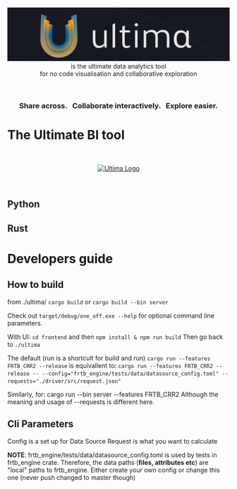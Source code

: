 
<br>

<p align="center">
    <a href="https://ultimabi.uk/" target="_blank">
    <img width="900" src="/img/logo.png" alt="Ultima Logo">
    </a>
    <br>is the ultimate data analytics tool <br> for no code visualisation and collaborative exploration
</p>

<br>

<h3 align="center">Share across. &nbsp; Collaborate interactively. &nbsp; Explore easier.</h3>

# The Ultimate BI tool

<br>

<p align="center">
    <a href="https://frtb.demo.ultimabi.uk/" target="_blank">
    <img width="300" src="/img/frtb_gif.gif" alt="Ultima Logo">
    </a>
</p>

<br>

## Python

## Rust

# Developers guide

## How to build
from ./ultima/
```cargo build``` or ```cargo build --bin server```

Check out ```target/debug/one_off.exe --help``` for optional command line parameters.

With UI:
```cd frontend``` and then ```npm install & npm run build```
Then go back to ```./ultima```

The default (run is a shortcult for build and run)
```cargo run --features FRTB_CRR2 --release```
is equivallent to:
```cargo run --features FRTB_CRR2 --release -- --config="frtb_engine/tests/data/datasource_config.toml" --requests="./driver/src/request.json"```

Similarly, for:
cargo run --bin server --features FRTB_CRR2
Although the meaning and usage of --requests is different here.

## Cli Parameters
Config is a set up for Data Source
Request is what you want to calculate

**NOTE**: frtb_engine/tests/data/datasource_config.toml is used by tests in frtb_engine crate. Therefore, the data paths (**files, attributes etc**) are "local" paths to frtb_engine. Either create your own config or change this one (never push changed to master though)
